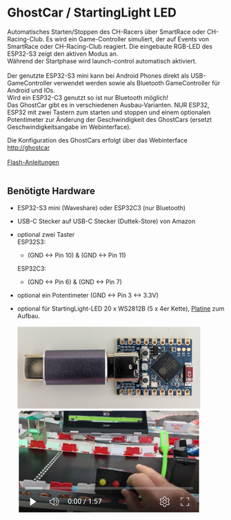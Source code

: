 # GhostCar / StartingLight LED
Automatisches Starten/Stoppen des CH-Racers über SmartRace oder CH-Racing-Club.
Es wird ein Game-Controller simuliert, der auf Events von SmartRace oder CH-Racing-Club reagiert. Die eingebaute RGB-LED des ESP32-S3 zeigt den aktiven Modus an.<br> Während der Startphase wird launch-control automatisch aktiviert.<br><br>Der genutzte ESP32-S3 mini kann bei Android Phones direkt als USB-GameController verwendet werden sowie als Bluetooth GameController für Android und IOs.<br>
Wird ein ESP32-C3 genutzt so ist nur Bluetooth möglich!<br>Das GhostCar gibt es in verschiedenen Ausbau-Varianten. NUR ESP32, ESP32 mit zwei Tastern zum starten und stoppen und einem optionalen Potentimeter zur Änderung der Geschwindigkeit des GhostCars (ersetzt Geschwindigkeitsangabe im Webinterface).

Die Konfiguration des GhostCars erfolgt über das Webinterface <a href="http://GhostCar">http://ghostcar</a>
<br><br><a href="./script-flasher/README.md">Flash-Anleitungen</a><br><br>
## Benötigte Hardware

- ESP32-S3 mini (Waveshare) oder ESP32C3 (nur Bluetooth)
- USB-C Stecker auf USB-C Stecker (Duttek-Store)
 von Amazon
 - optional zwei Taster<br>
   ESP32S3:<br>
   - (GND <-> Pin 10) & (GND <-> Pin 11)

   ESP32C3:<br>
   - (GND <-> Pin 6) & (GND <-> Pin 7)
 - optional ein Potentimeter (GND <-> Pin 3 <-> 3.3V)
 - optional für  StartingLight-LED 20 x WS2812B (5 x 4er Kette), <a href="../docs/StartingLights.dxf">Platine</a> zum Aufbau.
<br><br>
<img src="../images/CH-GhostCar-SmartRace.jpg" width=424/><br>
[<img src="../images/Video_GhostCar-StartingLights-Poti.png">](https://youtu.be/PwxAJHPKN4w)